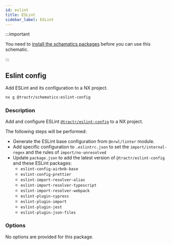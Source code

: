 ```yaml
---
id: eslint
title: ESLint
sidebar_label: ESLint
---
```


:::important

You need to [install the schamatics packages](./how-to) before you can use this schematic.

:::

## Eslint config

Add ESLint and its configuration to a NX project.

```bash
nx g @tractr/schematics:eslint-config
```

### Description

Add and configure ESLint [`@tractr/eslint-config`](https://github.com/tractr/stack/tree/main/libs/config/eslint) to a NX project.

The following steps will be performed: 

- Generate the ESLint base configuration from `@nrwl/linter` module.
- Add specific configuration to `.eslintrc.json` to set the `import/internal-regex` and the rules of `import/no-unresolved`
- Update `package.json` to add the latest version of `@tractr/eslint-config` and these ESLint packages:
  - `eslint-config-airbnb-base`
  - `eslint-config-prettier`
  - `eslint-import-resolver-alias`
  - `eslint-import-resolver-typescript`
  - `eslint-import-resolver-webpack`
  - `eslint-plugin-cypress`
  - `eslint-plugin-import`
  - `eslint-plugin-jest`
  - `eslint-plugin-json-files`

### Options

No options are provided for this package.
